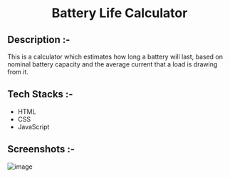 # <p align="center">Battery Life Calculator</p>

## Description :-

This is a calculator which estimates how long a battery will last, based on nominal battery capacity and the average current that a load is drawing from it.

## Tech Stacks :-

- HTML
- CSS
- JavaScript

## Screenshots :-

![image](https://github.com/Rakesh9100/CalcDiverse/assets/73993775/0030c8bd-23f5-410b-80f0-cf98d1b61d78)
